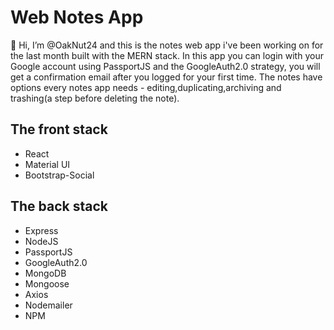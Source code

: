 # Web Notes App
👋 Hi, I’m @OakNut24 and this is the notes web app i've been working on for the last month built with the MERN stack.
In this app you can login with your Google account using PassportJS and the GoogleAuth2.0 strategy, you will get a confirmation email after you logged for your first time.
The notes have options every notes app needs - editing,duplicating,archiving and trashing(a step before deleting the note).



<h2>The front stack</h2>
<ul>
  <li>React</li>
  <li>Material UI</li>
  <li>Bootstrap-Social</li>
</ul>

<h2>The back stack</h2>
<ul>
  <li>Express</li>
  <li>NodeJS</li>
  <li>PassportJS</li>  
  <li>GoogleAuth2.0</li>
  <li>MongoDB</li>
  <li>Mongoose</li>
  <li>Axios</li>
  <li>Nodemailer</li>
  <li>NPM</li>

</ul>

